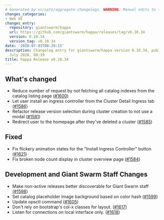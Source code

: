 ```yaml
---
# Generated by scripts/aggregate-changelogs. WARNING: Manual edits to this files will be overwritten.
changes_categories:
- Web UI
changes_entry:
  repository: giantswarm/happa
  url: https://github.com/giantswarm/happa/releases/tag/v0.10.34
  version: 0.10.34
  version_tag: v0.10.34
date: '2020-07-03T08:39:15'
description: Changelog entry for giantswarm/happa version 0.10.34, published on 03
  July 2020, 08:39
title: happa Release v0.10.34
---
```


## What's changed

- Reduce number of request by not fetching all catalog indexes from the catalog listing page ([#1600](https://github.com/giantswarm/happa/pull/1600))
- Let user install an ingress controller from the Cluster Detail Ingress tab ([#1586](https://github.com/giantswarm/happa/pull/1586))
- Refactor release version selection during cluster creation to not use a modal ([#1581](https://github.com/giantswarm/happa/pull/1581))
- Redirect user to the homepage after they've deleted a cluster ([#1585](https://github.com/giantswarm/happa/pull/1585))

## Fixed

- Fix flickery animation states for the "Install Ingress Controller" button ([#1621](https://github.com/giantswarm/happa/pull/1621))
- Fix broken node count display in cluster overview page ([#1584](https://github.com/giantswarm/happa/pull/1584))

## Development and Giant Swarm Staff  Changes

- Make non-active releases better discoverable for Giant Swarm staff  ([#1598](https://github.com/giantswarm/happa/pull/1598))
- Set catalog placeholder image background based on color hash ([#1599](https://github.com/giantswarm/happa/pull/1599))
- Update opsctl command ([#1605](https://github.com/giantswarm/happa/pull/1605))
- Don't rely on bootstrap's col-x classes for layout. ([#1617](https://github.com/giantswarm/happa/pull/1617))
- Listen for connections on local interface only. ([#1618](https://github.com/giantswarm/happa/pull/1618))


